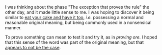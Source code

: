 I was thinking about the phase "The exception that proves the rule" the other
day, and it made little sense to me. I was hoping to discover it being similar
to [eat your cake and have it too](http://wsu.edu/~brians/errors/eatcake.html),
*i.e.* possessing a normal and reasonable original meaning, but being commonly
used in a nonsensical manner.

To prove something can mean to test it and try it, as in *proving ore*. I hoped
that this sense of the word was part of the original meaning, but that [appears
to not be the case](http://en.wikipedia.org/wiki/Exception_that_proves_the_rule).
